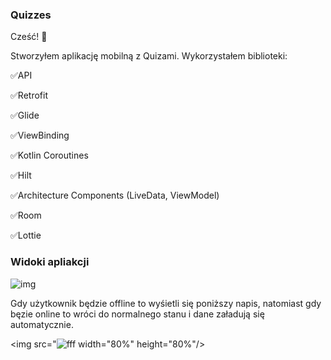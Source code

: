 ### Quizzes

Cześć! 👋

Stworzyłem aplikację mobilną z Quizami. Wykorzystałem biblioteki:

:white_check_mark:API

:white_check_mark:Retrofit

:white_check_mark:Glide

:white_check_mark:ViewBinding

:white_check_mark:Kotlin Coroutines

:white_check_mark:Hilt

:white_check_mark:Architecture Components (LiveData, ViewModel)

:white_check_mark:Room

:white_check_mark:Lottie

### Widoki apliakcji

![img](https://user-images.githubusercontent.com/75754448/122287264-09b18080-cef1-11eb-855a-a7af239e2af0.png)

Gdy użytkownik będzie offline to wyśietli się poniższy napis, natomiast gdy bęzie online to wróci do normalnego stanu i dane załadują się automatycznie.

<img src="![fff](https://user-images.githubusercontent.com/75754448/122289017-88f38400-cef2-11eb-8ee2-2a63fa149b62.jpg)
width="80%" height="80%"/>

